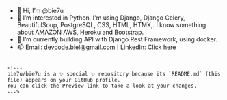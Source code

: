 - 👋 Hi, I’m @bie7u
- 👀 I’m interested in Python, I'm using Django, Django Celery, BeautifulSoup, PostgreSQL, CSS, HTML, HTMX,. I know something about AMAZON AWS, Heroku and Bootstrap. 
- 🌱 I’m currently building API with Django Rest Framework, using docker.
- 📫 Email: devcode.biel@gmail.com | LinkedIn: [Click here](https://www.linkedin.com/in/krystian-biel-026014217/)

~~~I everyday try to be better~~~

<!---
bie7u/bie7u is a ✨ special ✨ repository because its `README.md` (this file) appears on your GitHub profile.
You can click the Preview link to take a look at your changes.
--->
